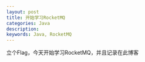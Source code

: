 ```yaml
---
layout: post
title: 开始学习RocketMQ
categories: Java
description: 
keywords: Java, RocketMQ
---
```


立个Flag，今天开始学习RocketMQ，并且记录在此博客


